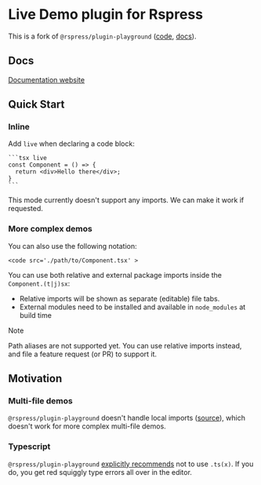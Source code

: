# Live Demo plugin for Rspress

This is a fork of `@rspress/plugin-playground` ([code](https://github.com/web-infra-dev/rspress/tree/main/packages/plugin-playground), [docs](https://rspress.dev/plugin/official-plugins/playground)).

## Docs

[Documentation website](https://live-demo.pages.dev)

## Quick Start

### Inline

Add `live` when declaring a code block:

````mdx
```tsx live
const Component = () => {
  return <div>Hello there</div>;
}
```
````

This mode currently doesn't support any imports. We can make it work if requested.

### More complex demos

You can also use the following notation:

```mdx
<code src='./path/to/Component.tsx' >
```

You can use both relative and external package imports inside the `Component.(t|j)sx`:

- Relative imports will be shown as separate (editable) file tabs.
- External modules need to be installed and available in `node_modules` at build time

> [!NOTE]
> Path aliases are not supported yet. You can use relative imports instead, and file a feature request (or PR) to support it.

## Motivation

### Multi-file demos

`@rspress/plugin-playground` doesn't handle local imports ([source](https://github.com/web-infra-dev/rspress/blob/main/packages/plugin-playground/src/cli/utils.ts#L16)), which doesn't work for more complex multi-file demos.

### Typescript

`@rspress/plugin-playground` [explicitly recommends](https://rspress.dev/plugin/official-plugins/playground#internal-components) not to use `.ts(x)`. If you do, you get red squiggly type errors all over in the editor.
